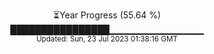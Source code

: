 <p align="center">
⏳Year Progress (55.64 %) <br>
████████████████▁▁▁▁▁▁▁▁▁▁▁▁▁▁ <br>
<sub>Updated: Sun, 23 Jul 2023 01:38:16 GMT</sub>
</p>

